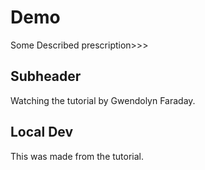 # Demo

Some Described prescription>>>

## Subheader

Watching the tutorial by Gwendolyn Faraday.

## Local Dev

This was made from the tutorial.
